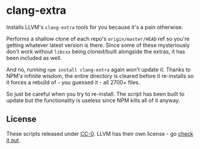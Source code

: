# clang-extra

Installs LLVM's `clang-extra` tools for you because it's a pain otherwise.

Performs a shallow clone of each repo's `origin/master/HEAD` ref so you're getting whatever latest version is there. Since some of these mysteriously don't work without `libcxx` being cloned/built alongside the extras, it has been included as well.

And no, running `npm install clang-extra` again won't update it. Thanks to NPM's infinite wisdom, the entire directory is cleared before it re-installs so it forces a rebuild of - you guessed it - all 2700+ files.

So just be careful when you try to re-install. The script has been built to update but the functionality is useless since NPM kills all of it anyway.

## License
These scripts released under [CC-0](https://creativecommons.org/publicdomain/zero/1.0/). LLVM has their own license - go [check it out](http://llvm.org/docs/DeveloperPolicy.html).
